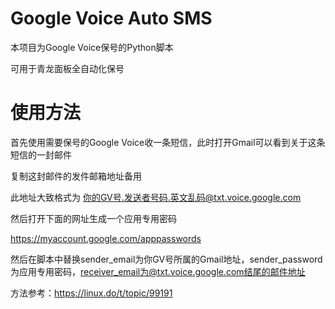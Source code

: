 # Google Voice Auto SMS

本项目为Google Voice保号的Python脚本

可用于青龙面板全自动化保号

# 使用方法

首先使用需要保号的Google Voice收一条短信，此时打开Gmail可以看到关于这条短信的一封邮件

复制这封邮件的发件邮箱地址备用

此地址大致格式为 你的GV号.发送者号码.英文乱码@txt.voice.google.com



然后打开下面的网址生成一个应用专用密码

https://myaccount.google.com/apppasswords



然后在脚本中替换sender_email为你GV号所属的Gmail地址，sender_password为应用专用密码，receiver_email为@txt.voice.google.com结尾的邮件地址



方法参考：https://linux.do/t/topic/99191
